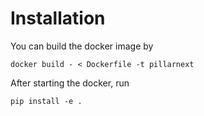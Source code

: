 # Installation
You can build the docker image by 
```
docker build - < Dockerfile -t pillarnext
```
After starting the docker, run
``` 
pip install -e .
```